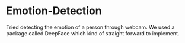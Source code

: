 # Emotion-Detection
Tried detecting the emotion of a person through webcam. We used a package called DeepFace which kind of straight forward to implement.
